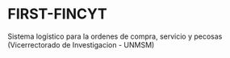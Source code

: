 FIRST-FINCYT
============

Sistema logístico para la ordenes de compra, servicio y pecosas (Vicerrectorado de Investigacion - UNMSM)
